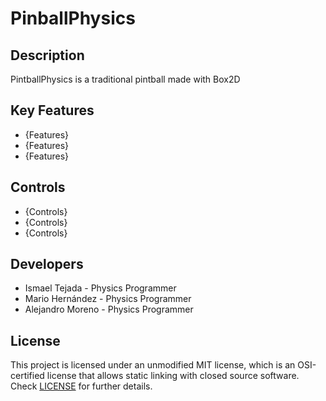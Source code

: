 # PinballPhysics

## Description

PintballPhysics is a traditional pintball made with Box2D

## Key Features

- {Features}
- {Features}
- {Features}

## Controls

- {Controls}
- {Controls}
- {Controls}

## Developers

 - Ismael Tejada - Physics Programmer
 - Mario Hernández - Physics Programmer
 - Alejandro Moreno - Physics Programmer

## License

This project is licensed under an unmodified MIT license, which is an OSI-certified license that allows static linking with closed source software.
Check [LICENSE](LICENSE) for further details.